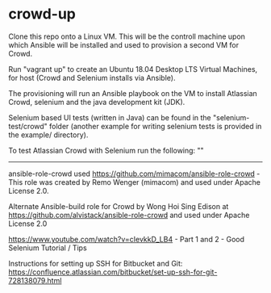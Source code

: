 # crowd-up

Clone this repo onto a Linux VM. This will be the controll machine upon which Ansible will be installed and used to provision a second VM for Crowd.

Run "vagrant up" to create an Ubuntu 18.04 Desktop LTS Virtual Machines, for host (Crowd and Selenium installs via Ansible). 

The provisioning will run an Ansible playbook on the VM to install Atlassian Crowd, selenium  and the java development kit (JDK).

Selenium based UI tests (written in Java) can be found in the "selenium-test/crowd" folder (another example for writing selenium tests is provided in the example/ directory).

To test Atlassian Crowd with Selenium run the following: ""

-----------

ansible-role-crowd used https://github.com/mimacom/ansible-role-crowd - This role was created by Remo Wenger (mimacom) and used under Apache License 2.0.

Alternate Ansible-build role for Crowd by Wong Hoi Sing Edison at https://github.com/alvistack/ansible-role-crowd and used under Apache License 2.0

https://www.youtube.com/watch?v=cIevkkD_LB4 - Part 1 and 2 - Good Selenium Tutorial / Tips

Instructions for setting up SSH for Bitbucket and Git: https://confluence.atlassian.com/bitbucket/set-up-ssh-for-git-728138079.html
